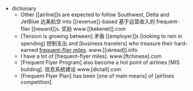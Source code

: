 - dictionary 
    - Other [[airline]]s are expected to follow Southwest, Delta and JetBlue 达美航空 into [[revenue]]-based 基于运营收入的 frequent-flier [[reward]]s. 奖励 www.[[kekenet]].com
    - [Tension is growing between] 矛盾 [[employer]]s [looking to rein in spending] 控制支出 and [business travelers] who treasure their hard-earned [frequent-flier miles](((MdSrYM-2O))). www.[[okread]].info
    - I have a lot of [frequent-flyer miles]. www.[ftchinese].com
    - [Frequent Flyer Program] also become a hot point of airlines [MIS building]. 信息系统建设 www.[dictall].com
    - [Frequent Flyer Plan] has been [one of main means] of [airlines competition]. 
